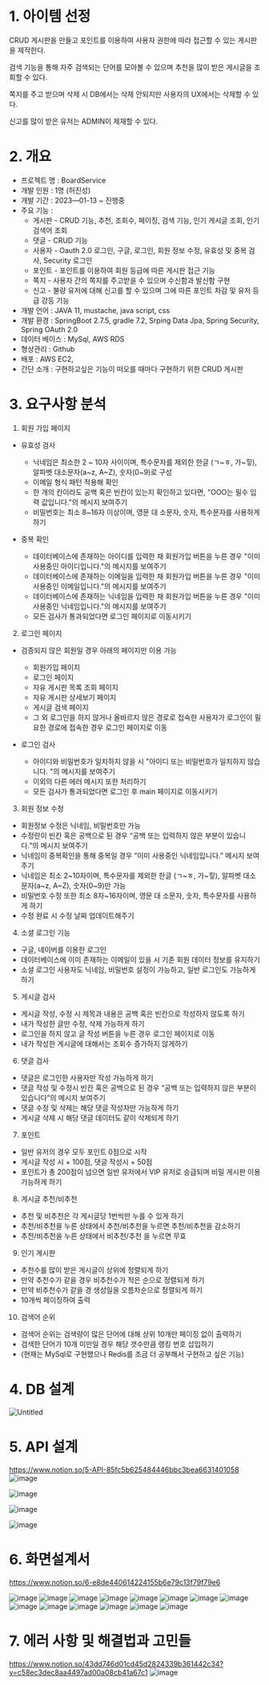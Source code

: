 # 1. 아이템 선정

CRUD 게시판을 만들고 포인트를 이용하여 사용자 권한에 따라 접근할 수 있는 게시판을 제작한다.

검색 기능을 통해 자주 검색되는 단어를 모아볼 수 있으며 추천을 많이 받은 게시글을 조회할 수 있다.

쪽지를 주고 받으며 삭제 시 DB에서는 삭제 안되지만 사용자의 UX에서는 삭제할 수 있다.

신고를 많이 받은 유저는 ADMIN이 제재할 수 있다.

# 2. 개요
- 프로젝트 명 : BoardService
- 개발 인원 : 1명 (허진성)
- 개발 기간 : 2023—01-13 ~ 진행중
- 주요 기능 :
    - 게시판 - CRUD 기능, 추천, 조회수, 페이징, 검색 기능, 인기 게시글 조회, 인기 검색어 조회
    - 댓글 - CRUD 기능
    - 사용자 - Oauth 2.0 로그인, 구글,  로그인, 회원 정보 수정, 유효성 및 중복 검사, Security 로그인
    - 포인트 - 포인트를 이용하여 회원 등급에 따른 게시판 접근 기능
    - 쪽지 - 사용자 간의 쪽지를 주고받을 수 있으며 수신함과 발신함 구현
    - 신고 - 불량 유저에 대해 신고를 할 수 있으며 그에 따른 포인트 차감 및 유저 등급 강등 기능
- 개발 언어 : JAVA 11, mustache, java script, css
- 개발 환경 : SpringBoot 2.7.5, gradle 7.2, Srping Data Jpa, Spring Security, Spring OAuth 2.0
- 데이터 베이스 : MySql, AWS RDS
- 형상관리 : Github
- 배포 : AWS EC2, 
- 간단 소개 : 구현하고싶은 기능이 떠오를 때마다 구현하기 위한 CRUD 게시판

# 3. 요구사항 분석
1. 회원 가입 페이지
- 유효성 검사
    - 닉네임은 최소한 2 ~ 10자 사이이며, 특수문자를 제외한 한글 (ㄱ~ㅎ, 가~힣), 알파벳 대소문자(a~z, A~Z), 숫자(0~9)로 구성
    - 이메일 형식 패턴 적용해 확인
    - 한 개의 칸이라도 공백 혹은 빈칸이 있는지 확인하고 있다면, "OOO는 필수 입력 값입니다."의 메시지 보여주기
    - 비밀번호는 최소 8~16자 이상이며, 영문 대 소문자, 숫자, 특수문자를 사용하게 하기
    
- 중복 확인
    - 데이터베이스에 존재하는 아이디를 입력한 채 회원가입 버튼을 누른 경우 "이미 사용중인 아이디입니다."의 메시지를 보여주기
    - 데이터베이스에 존재하는 이메일을 입력한 채 회원가입 버튼을 누른 경우 "이미 사용중인 이메일입니다."의 메시지를 보여주기
    - 데이터베이스에 존재하는 닉네임을 입력한 채 회원가입 버튼을 누른 경우 "이미 사용중인 닉네임입니다."의 메시지를 보여주기
    - 모든 검사가 통과되었다면 로그인 페이지로 이동시키기
    
2. 로그인 페이지
- 검증되지 않은 회원일 경우 아래의 페이지만 이용 가능
    - 회원가입 페이지
    - 로그인 페이지
    - 자유 게시판 목록 조회 페이지
    - 자유 게시판 상세보기 페이지
    - 게시글 검색 페이지
    - 그 외 로그인을 하지 않거나 올바르지 않은 경로로 접속한 사용자가 로그인이 필요한 경로에 접속한 경우 로그인 페이지로 이동
    
- 로그인 검사
    - 아이디와 비밀번호가 일치하지 않을 시 "아이디 또는 비밀번호가 일치하지 않습니다. "의 메시지를 보여주기
    - 이외의 다른 에러 메시지 또한 처리하기
    - 모든 검사가 통과되었다면 로그인 후 main 페이지로 이동시키기
    
3. 회원 정보 수정
- 회원정보 수정은 닉네임, 비밀번호만 가능
- 수정란이 빈칸 혹은 공백으로 된 경우 “공백 또는 입력하지 않은 부분이 있습니다.”의 메시지 보여주기
- 닉네임이 중복확인을 통해 중복일 경우 “이미 사용중인 닉네임입니다.” 메시지 보여주기
- 닉네임은 최소 2~10자이며, 특수문자를 제외한 한글 (ㄱ~ㅎ, 가~힣), 알파벳 대소문자(a~z, A~Z), 숫자(0~9)만 가능
- 비밀번호 수정 또한 최소 8자~16자이며, 영문 대 소문자, 숫자, 특수문자를 사용하게 하기
- 수정 완료 시 수정 날짜 업데이트해주기

4. 소셜 로그인 기능
- 구글, 네이버를 이용한 로그인
- 데이터베이스에 이미 존재하는 이메일이 있을 시 기존 회원 데이터 정보를 유지하기
- 소셜 로그인 사용자도 닉네임, 비밀번호 설정이 가능하고, 일반 로그인도 가능하게 하기
    
    

5. 게시글 검사

- 게시글 작성, 수정 시 제목과 내용은 공백 혹은 빈칸으로 작성하지 않도록 하기
- 내가 작성한 글만 수정, 삭제 가능하게 하기
- 로그인을 하지 않고 글 작성 버튼을 누른 경우 로그인 페이지로 이동
- 내가 작성한 게시글에 대해서는 조회수 증가하지 않게하기
    
    
6. 댓글 검사
- 댓글은 로그인한 사용자만 작성 가능하게 하기
- 댓글 작성 및 수정시 빈칸 혹은 공백으로 된 경우 “공백 또는 입력하지 않은 부분이 있습니다”의 메시지 보여주기
- 댓글 수정 및 삭제는 해당 댓글 작성자만 가능하게 하기
- 게시글 삭제 시 해당 댓글 데이터도 같이 삭제되게 하기

7. 포인트
- 일반 유저의 경우 모두 포인트 0점으로 시작
- 게시글 작성 시 + 100점, 댓글 작성시 + 50점
- 포인트가 총 200점이 넘으면 일반 유저에서 VIP 유저로 승급되며 비밀 게시판 이용 가능하게 하기

8. 게시글 추천/비추천
- 추천 및 비추천은 각 게시글당 1번씩만 누를 수 있게 하기
- 추천/비추천을 누른 상태에서 추천/비추천을 누르면 추천/비추천을 감소하기
- 추천/비추천을 누른 상태에서 비추천/추천 을 누르면 무효

9. 인기 게시판
- 추천수를 많이 받은 게시글이 상위에 정렬되게 하기
- 만약 추천수가 같을 경우 비추천수가 적은 순으로 정렬되게 하기
- 만약 비추천수가 같을 경 생성일을 오름차순으로 정렬되게 하기
- 10개씩 페이징하여 출력

10. 검색어 순위
- 검색어 순위는 검색량이 많은 단어에 대해 상위 10개만 페이징 없이 출력하기
- 검색한 단어가 10개 미만일 경우 해당 갯수만큼 랭킹 번호 삽입하기
- (현재는 MySql로 구현했으나 Redis를 조금 더 공부해서 구현하고 싶은 기능)

# 4. DB 설계

![Untitled](https://user-images.githubusercontent.com/61839458/217808842-ecdccaba-2bcc-4867-90e2-44310cfb1741.png)

# 5. API 설계
https://www.notion.so/5-API-85fc5b625484446bbc3bea6631401058
![image](https://user-images.githubusercontent.com/61839458/218073483-33e1517e-96e2-4933-af0f-f4ca8fb696db.png)

![image](https://user-images.githubusercontent.com/61839458/218073552-91a5986b-4091-473b-9422-fd5503f3db86.png)

![image](https://user-images.githubusercontent.com/61839458/218073606-300ae731-d184-4ed3-9e26-9ae189629ec7.png)

![image](https://user-images.githubusercontent.com/61839458/218073658-aee28141-2f99-4aa1-84a9-80a198d99e53.png)


# 6. 화면설계서
https://www.notion.so/6-e8de440614224155b6e79c13f79f79e6

![image](https://user-images.githubusercontent.com/61839458/218073836-e765ad5d-4160-41da-a573-927fc85bddaf.png)
![image](https://user-images.githubusercontent.com/61839458/218073877-33dfdf5f-a8f3-416a-920b-24afdfe1efeb.png)
![image](https://user-images.githubusercontent.com/61839458/218073927-4aaf5543-25dd-4992-9ce5-33a114d8e9b0.png)
![image](https://user-images.githubusercontent.com/61839458/218073998-e8335a0b-ca79-4278-8c5e-9face658d86c.png)
![image](https://user-images.githubusercontent.com/61839458/218074046-dc8aaa2b-f88f-485b-8b3e-71f18356c8a6.png)
![image](https://user-images.githubusercontent.com/61839458/218074084-4afc326b-5291-4334-b81b-8293a21ccc16.png)
![image](https://user-images.githubusercontent.com/61839458/218074108-edf6d537-f920-4fdd-85f2-fc83429bed18.png)
![image](https://user-images.githubusercontent.com/61839458/218074145-d2d67547-2350-43ea-8927-37cc30eed4e9.png)
![image](https://user-images.githubusercontent.com/61839458/218074189-a6c7b64d-7af5-49b2-a0da-529a965d2f4d.png)
![image](https://user-images.githubusercontent.com/61839458/218074230-9a6ec9b6-63ec-4eaf-9b9a-42dc4d721d26.png)
![image](https://user-images.githubusercontent.com/61839458/218074265-88aa69b9-f29a-48bf-b215-9f24eff9eeb4.png)
![image](https://user-images.githubusercontent.com/61839458/218074297-03801897-316e-407c-85b8-4c1ace06f186.png)
![image](https://user-images.githubusercontent.com/61839458/218074332-8286f85d-2df3-40be-a8b9-a7882446505d.png)
![image](https://user-images.githubusercontent.com/61839458/218074369-41da7397-f4a7-4770-8e49-2c39483cdda3.png)

# 7. 에러 사항 및 해결법과 고민들
https://www.notion.so/43dd746d01cd45d2824339b361442c34?v=c58ec3dec8aa4497ad00a08cb41a67c1
![image](https://user-images.githubusercontent.com/61839458/218074736-530576f8-3f86-4b5f-a7ca-37028fe637ae.png)

